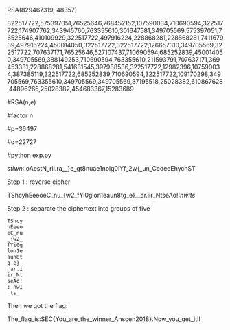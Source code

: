 RSA(829467319, 48357)

322517722,575397051,76525646,768452152,107590034,710690594,322517722,174907762,343945760,763355610,301647581,349705569,575397051,76525646,410109929,322517722,497916224,228868281,228868281,741167939,497916224,450014050,322517722,322517722,126657310,349705569,322517722,707637171,76525646,527107437,710690594,685252839,450014050,349705569,388149253,710690594,763355610,211593791,707637171,369453331,228868281,541631545,397988536,322517722,12982396,107590034,387385119,322517722,685252839,710690594,322517722,109170298,349705569,763355610,349705569,349705569,37195518,25028382,610867628,44896265,25028382,454683367,15283689

#RSA(n,e)

#factor n 

#p=36497

#q=22727

#python exp.py

_stIwn_:!oAestN_rii.ra__}e_gt8nuae1nolg0iYf_2w{_un_CeoeeEhychST

Step 1 : reverse cipher

TShcyhEeeoeC_nu_{w2_fYi0glon1eaun8tg_e}__ar.iir_NtseAo!:_nwIts_

Step 2 : separate the ciphertext into groups of five
```
TShcy
hEeeo
eC_nu
_{w2_
fYi0g
lon1e
aun8t
g_e}_
_ar.i
ir_Nt
seAo!
:_nwI
 ts_
 ```

Then we got the flag:

The_flag_is:SEC{You_are_the_winner_Anscen2018}.Now_you_get_it!I
